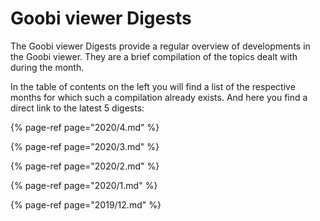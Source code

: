# Goobi viewer Digests

The Goobi viewer Digests provide a regular overview of developments in the Goobi viewer. They are a brief compilation of the topics dealt with during the month. 

In the table of contents on the left you will find a list of the respective months for which such a compilation already exists. And here you find a direct link to the latest 5 digests:

{% page-ref page="2020/4.md" %}

{% page-ref page="2020/3.md" %}

{% page-ref page="2020/2.md" %}

{% page-ref page="2020/1.md" %}

{% page-ref page="2019/12.md" %}

